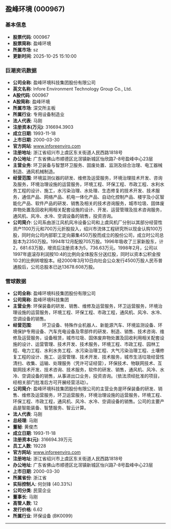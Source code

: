 ## 盈峰环境 (000967)

### 基本信息

- **股票代码**: 000967
- **股票简称**: 盈峰环境
- **所属市场**: sz
- **更新时间**: 2025-10-25 15:10:00

### 巨潮资讯数据

- **公司全称**: 盈峰环境科技集团股份有限公司
- **英文名称**: Infore Environment Technology Group Co., Ltd.
- **A股代码**: 000967
- **A股简称**: 盈峰环境
- **所属市场**: 深交所主板
- **所属行业**: 专用设备制造业
- **法人代表**: 马刚
- **注册资本(万元)**: 316694.3903
- **成立日期**: 1993-11-18
- **上市日期**: 2000-03-30
- **官方网站**: www.inforeenviro.com
- **注册地址**: 浙江省绍兴市上虞区东关街道人民西路1818号
- **办公地址**: 广东省佛山市顺德区北滘镇新城区怡欣路7-8号盈峰中心23层
- **主营业务**: 环卫装备与智慧环卫服务、固废处置、监测及综合治理、电工器械制造、通风机械制造。
- **经营范围**: 环境监测仪器的研发、维修及运营服务，环境治理技术开发、咨询及服务，环境治理设施的运营服务，环境工程、环保工程、市政工程、水利水务工程的设计、施工，水污染治理、水处理、生态修复的技术开发、技术服务，通信产品、网络产品、机电一体化产品、自动化控制产品、楼宇及小区智能化产品、软件产品的研发、销售及相关的技术咨询服务，城市垃圾、固体废弃物处置及回收利用相关配套设施的设计、开发、运营管理及技术咨询服务，通风机、风冷、水冷、空调设备的销售，投资咨询。
- **公司简介**: 公司系由浙江风机风冷设备公司和上虞风机厂分别以其部分经营性资产1100万元和700万元折股投入，绍兴市流体工程研究所以现金认购100万股，同时向公司内部职工定向募集450万股而成立的股份公司，成立时公司总股本为2350万股。1994年12月配股705万股。1996年吸收了三家新股东，计2，681.63万股，增资后注册资本为5，736.63万元。1998年2月，公司以1997年底滚存利润按10:4的比例向全体股东分送红股，同时以资本公积金按10:2的比例转增股本。经2000年3月10日向社会公众发行4500万股人民币普通股后，公司总股本已达13678.608万股。

### 雪球数据

- **公司全称**: 盈峰环境科技集团股份有限公司
- **公司简称**: 盈峰环境科技集团
- **主营业务**: 环保装备的研发、销售、维修及运营服务，环卫运营服务，环境治理设施的运营服务，环境工程、环保工程、市政工程，通风机、风冷、水冷、空调设备的销售。
- **经营范围**: 　　环卫设备、特殊作业机器人、新能源汽车、环境监测设备、环境保护专用设备、汽车充电设备及零部件的研发、制造、销售、技术咨询、维修及运营服务，设备租赁，城市垃圾、固体废弃物处置及回收利用相关配套设施的设计、运营管理、技术开发、技术服务，环境工程、市政工程、园林工程、电力工程、水利水务工程、水污染治理工程、大气污染治理工程、土壤修复工程的设计、施工、运营管理、技术开发、技术服务，城市生活垃圾经营性清扫、收集、运输、处理服务（凭许可证经营），环保技术、物联网技术、互联网技术开发、技术咨询、技术服务，软件的研发、销售，通风机、风冷、水冷、空调设备的销售，从事进出口业务，投资咨询。（依法须经批准的项目，经相关部门批准后方可开展经营活动）。
- **公司简介**: 盈峰环境科技集团股份有限公司的主营业务是环保装备的研发、销售、维修及运营服务，环卫运营服务，环境治理设施的运营服务，环境工程、环保工程、市政工程，通风机、风冷、水冷、空调设备的销售。公司的主要产品是智能装备、智慧服务、智云计算。
- **法人代表**: 马刚
- **总经理**: 马刚
- **董秘**: 黄俊杰
- **成立日期**: 1993-11-18
- **注册资本(元)**: 316694.39万元
- **员工人数**: 19228
- **官方网站**: www.inforeenviro.com
- **注册地址**: 浙江省绍兴市上虞区东关街道人民西路1818号
- **办公地址**: 广东省佛山市顺德区北滘镇新城区怡兴路7-8号盈峰中心23层
- **上市日期**: 2000-03-30
- **所属省份**: 浙江省
- **实际控制人**: 何剑锋 (40.33%)
- **公司分类**: 民营企业
- **董事长**: 马刚
- **高管人数**: 12
- **发行价格**: 6.62
- **所属行业**: 环保设备 (BK0099)

---